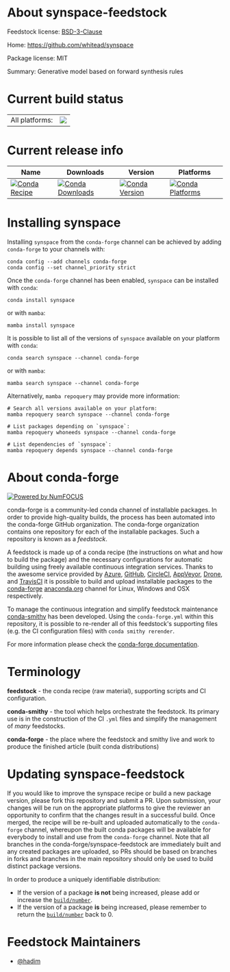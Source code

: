 About synspace-feedstock
========================

Feedstock license: [BSD-3-Clause](https://github.com/conda-forge/synspace-feedstock/blob/main/LICENSE.txt)

Home: https://github.com/whitead/synspace

Package license: MIT

Summary: Generative model based on forward synthesis rules

Current build status
====================


<table><tr><td>All platforms:</td>
    <td>
      <a href="https://dev.azure.com/conda-forge/feedstock-builds/_build/latest?definitionId=24574&branchName=main">
        <img src="https://dev.azure.com/conda-forge/feedstock-builds/_apis/build/status/synspace-feedstock?branchName=main">
      </a>
    </td>
  </tr>
</table>

Current release info
====================

| Name | Downloads | Version | Platforms |
| --- | --- | --- | --- |
| [![Conda Recipe](https://img.shields.io/badge/recipe-synspace-green.svg)](https://anaconda.org/conda-forge/synspace) | [![Conda Downloads](https://img.shields.io/conda/dn/conda-forge/synspace.svg)](https://anaconda.org/conda-forge/synspace) | [![Conda Version](https://img.shields.io/conda/vn/conda-forge/synspace.svg)](https://anaconda.org/conda-forge/synspace) | [![Conda Platforms](https://img.shields.io/conda/pn/conda-forge/synspace.svg)](https://anaconda.org/conda-forge/synspace) |

Installing synspace
===================

Installing `synspace` from the `conda-forge` channel can be achieved by adding `conda-forge` to your channels with:

```
conda config --add channels conda-forge
conda config --set channel_priority strict
```

Once the `conda-forge` channel has been enabled, `synspace` can be installed with `conda`:

```
conda install synspace
```

or with `mamba`:

```
mamba install synspace
```

It is possible to list all of the versions of `synspace` available on your platform with `conda`:

```
conda search synspace --channel conda-forge
```

or with `mamba`:

```
mamba search synspace --channel conda-forge
```

Alternatively, `mamba repoquery` may provide more information:

```
# Search all versions available on your platform:
mamba repoquery search synspace --channel conda-forge

# List packages depending on `synspace`:
mamba repoquery whoneeds synspace --channel conda-forge

# List dependencies of `synspace`:
mamba repoquery depends synspace --channel conda-forge
```


About conda-forge
=================

[![Powered by
NumFOCUS](https://img.shields.io/badge/powered%20by-NumFOCUS-orange.svg?style=flat&colorA=E1523D&colorB=007D8A)](https://numfocus.org)

conda-forge is a community-led conda channel of installable packages.
In order to provide high-quality builds, the process has been automated into the
conda-forge GitHub organization. The conda-forge organization contains one repository
for each of the installable packages. Such a repository is known as a *feedstock*.

A feedstock is made up of a conda recipe (the instructions on what and how to build
the package) and the necessary configurations for automatic building using freely
available continuous integration services. Thanks to the awesome service provided by
[Azure](https://azure.microsoft.com/en-us/services/devops/), [GitHub](https://github.com/),
[CircleCI](https://circleci.com/), [AppVeyor](https://www.appveyor.com/),
[Drone](https://cloud.drone.io/welcome), and [TravisCI](https://travis-ci.com/)
it is possible to build and upload installable packages to the
[conda-forge](https://anaconda.org/conda-forge) [anaconda.org](https://anaconda.org/)
channel for Linux, Windows and OSX respectively.

To manage the continuous integration and simplify feedstock maintenance
[conda-smithy](https://github.com/conda-forge/conda-smithy) has been developed.
Using the ``conda-forge.yml`` within this repository, it is possible to re-render all of
this feedstock's supporting files (e.g. the CI configuration files) with ``conda smithy rerender``.

For more information please check the [conda-forge documentation](https://conda-forge.org/docs/).

Terminology
===========

**feedstock** - the conda recipe (raw material), supporting scripts and CI configuration.

**conda-smithy** - the tool which helps orchestrate the feedstock.
                   Its primary use is in the construction of the CI ``.yml`` files
                   and simplify the management of *many* feedstocks.

**conda-forge** - the place where the feedstock and smithy live and work to
                  produce the finished article (built conda distributions)


Updating synspace-feedstock
===========================

If you would like to improve the synspace recipe or build a new
package version, please fork this repository and submit a PR. Upon submission,
your changes will be run on the appropriate platforms to give the reviewer an
opportunity to confirm that the changes result in a successful build. Once
merged, the recipe will be re-built and uploaded automatically to the
`conda-forge` channel, whereupon the built conda packages will be available for
everybody to install and use from the `conda-forge` channel.
Note that all branches in the conda-forge/synspace-feedstock are
immediately built and any created packages are uploaded, so PRs should be based
on branches in forks and branches in the main repository should only be used to
build distinct package versions.

In order to produce a uniquely identifiable distribution:
 * If the version of a package **is not** being increased, please add or increase
   the [``build/number``](https://docs.conda.io/projects/conda-build/en/latest/resources/define-metadata.html#build-number-and-string).
 * If the version of a package **is** being increased, please remember to return
   the [``build/number``](https://docs.conda.io/projects/conda-build/en/latest/resources/define-metadata.html#build-number-and-string)
   back to 0.

Feedstock Maintainers
=====================

* [@hadim](https://github.com/hadim/)

